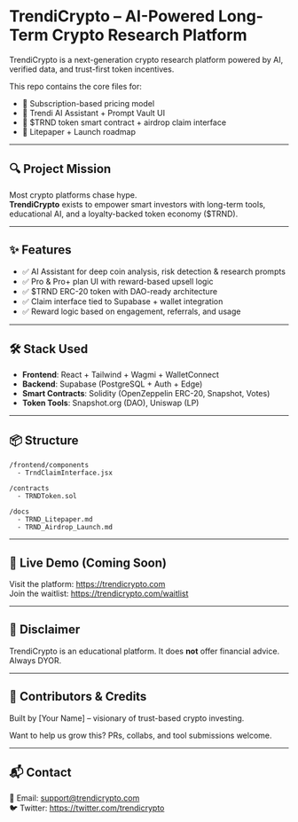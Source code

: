 # TrendiCrypto – AI-Powered Long-Term Crypto Research Platform

TrendiCrypto is a next-generation crypto research platform powered by AI, verified data, and trust-first token incentives.

This repo contains the core files for:
- 🎯 Subscription-based pricing model
- 🤖 Trendi AI Assistant + Prompt Vault UI
- 🎁 $TRND token smart contract + airdrop claim interface
- 📄 Litepaper + Launch roadmap

---

## 🔍 Project Mission

Most crypto platforms chase hype.  
**TrendiCrypto** exists to empower smart investors with long-term tools, educational AI, and a loyalty-backed token economy ($TRND).

---

## ✨ Features

- ✅ AI Assistant for deep coin analysis, risk detection & research prompts
- ✅ Pro & Pro+ plan UI with reward-based upsell logic
- ✅ $TRND ERC-20 token with DAO-ready architecture
- ✅ Claim interface tied to Supabase + wallet integration
- ✅ Reward logic based on engagement, referrals, and usage

---

## 🛠️ Stack Used

- **Frontend**: React + Tailwind + Wagmi + WalletConnect
- **Backend**: Supabase (PostgreSQL + Auth + Edge)
- **Smart Contracts**: Solidity (OpenZeppelin ERC-20, Snapshot, Votes)
- **Token Tools**: Snapshot.org (DAO), Uniswap (LP)

---

## 📦 Structure

```
/frontend/components
  - TrndClaimInterface.jsx

/contracts
  - TRNDToken.sol

/docs
  - TRND_Litepaper.md
  - TRND_Airdrop_Launch.md
```

---

## 🧪 Live Demo (Coming Soon)

Visit the platform: https://trendicrypto.com  
Join the waitlist: https://trendicrypto.com/waitlist

---

## 🔐 Disclaimer

TrendiCrypto is an educational platform. It does **not** offer financial advice. Always DYOR.

---

## 🧠 Contributors & Credits

Built by [Your Name] – visionary of trust-based crypto investing.

Want to help us grow this? PRs, collabs, and tool submissions welcome.

---

## 📬 Contact

📧 Email: support@trendicrypto.com  
🐦 Twitter: https://twitter.com/trendicrypto
